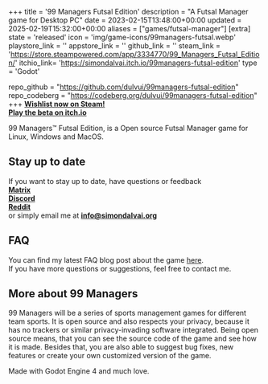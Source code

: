 +++
title = '99 Managers Futsal Edition'
description = "A Futsal Manager game for Desktop PC"
date = 2023-02-15T13:48:00+00:00
updated = 2025-02-19T15:32:00+00:00
aliases = ["games/futsal-manager"]
[extra]
state = 'released'
icon = 'img/game-icons/99managers-futsal.webp'
playstore_link = ''
appstore_link = ''
github_link = ''
steam_link = 'https://store.steampowered.com/app/3334770/99_Managers_Futsal_Edition/'
itchio_link= 'https://simondalvai.itch.io/99managers-futsal-edition'
type = 'Godot'

repo_github = "https://github.com/dulvui/99managers-futsal-edition"
repo_codeberg = "https://codeberg.org/dulvui/99managers-futsal-edition"
+++
**[Wishlist now on Steam!](https://store.steampowered.com/app/3334770/99_Managers_Futsal_Edition/)**  
**[Play the beta on itch.io](https://simondalvai.itch.io/99managers-futsal-edition)**

99 Managers™ Futsal Edition, is a Open source Futsal Manager game for Linux, Windows and MacOS.

## Stay up to date
If you want to stay up to date, have questions or feedback  
[**Matrix**](https://discord.gg/a5DSHZKkA8)  
[**Discord**](https://discord.gg/a5DSHZKkA8)  
[**Reddit**](https://www.reddit.com/r/99Managers/)  
or simply email me at [**info@simondalvai.org**](mailto:info@simondalvai.org?subject=99Managers:%20Futsal%20Edition)

## FAQ
You can find my latest FAQ blog post about the game [here](https://simondalvai.org/blog/99managers-futsal-faq/).  
If you have more questions or suggestions, feel free to contact me.

## More about 99 Managers
99 Managers will be a series of sports management games for different team sports.
It is open source and also respects your privacy, because it has no trackers or similar privacy-invading software integrated.
Being open source means, that you can see the source code of the game and see how it is made.
Besides that, you are also able to suggest bug fixes, new features or create your own customized version of the game.

Made with Godot Engine 4 and much love.

